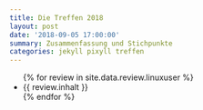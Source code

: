 ```yaml
---
title: Die Treffen 2018
layout: post
date: '2018-09-05 17:00:00'
summary: Zusammenfassung und Stichpunkte
categories: jekyll pixyll treffen
---
```


<ul>
 {% for review  in site.data.review.linuxuser %}
    <li>  {{ review.inhalt }} </li>
 {% endfor %}
</ul>